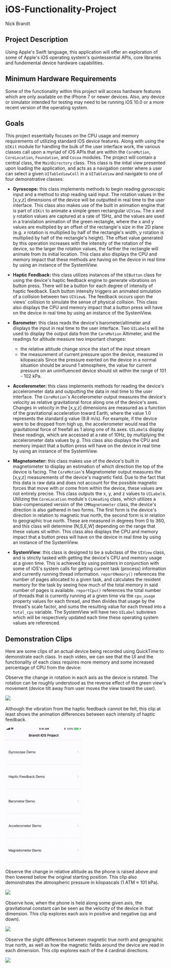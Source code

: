 # iOS-Functionality-Project
Nick Brandt

## Project Description
Using Apple's Swift language, this application will offer an exploration of some of Apple's iOS operating system's quintessential APIs, core libraries and fundemental device hardware capabilities. 

## Minimum Hardware Requirements
Some of the functionality within this project will access hardware features which are only available on the iPhone 7 or newer devices. Also, any device or simulator intended for testing may need to be running iOS 10.0 or a more recent version of the operating system.

## Goals
This project essentially focuses on the CPU usage and memory requirements of utilizing standard iOS device features. Along with using the ```UIKit``` module for handling the bulk of the user interface work, the various classes call upon a myriad of iOS APIs that are within the ```CoreMotion```, ```CoreLocation```, ```Foundation```, and ```Cocoa``` modules. The project will contain a central class, the ```MainDirectory``` class. This class is the intial view presented upon loading the application, and acts as a navigation center where a user can select a given ```UITableViewCell``` in a ```UITableView``` and navigate to one of four demonstrative classes: 

* __Gyroscope:__ this class implements methods to begin reading gyroscopic input and a method to stop reading said input. The rotation values in the [x,y,z] dimensions of the device will be outputted in real time to the user interface. This class also makes use of the built in animation engine that is part of ```UIKit``` to animate a simple green rectangular ```UIView```. The x and y rotation values are captured at a rate of 15Hz, and the values are used in a translation animation of the green rectangle, where the x and y values are multiplied by an offset of the rectangle's size in the 2D plane (e.g. x rotation is multiplied by half of the rectangle's width, y rotation is multiplied by half of the rectangle's height). The offset value generated by this operation increases with the intensity of the rotation of the device, so the larger the rotation values, the farther the rectangle will animate from its initial location. This class also displays the CPU and memory impact that these methods are having on the device in real time by using an instance of the SystemView.

* __Haptic Feedback:__ this class utilizes instances of the ```UIButton``` class for using the device's haptic feedback engine to generate vibrations on button press. There will be a button for each degree of intensity of haptic feedback. Each button intensity triggers an animated simulation of a collision between two ```UIView```s. The feedback occurs upon the views' collision to simulate the sense of physical collision. This class also displays the CPU and memory impact that a button press will have on the device in real time by using an instance of the SystemView.

* __Barometer:__ this class reads the device's barometer/altimeter and displays the input in real time to the user interface. Two ```UILabel```s will be used to display the output data from the ```CoreMotion``` Altimeter, and the readings for altitude measure two important changes: 
    * the relative altitude change since the start of the input stream
    * the measurement of current pressure upon the device, measured in kilopascals
Since the pressure exerted on the device in a normal situation should be around 1 atmosphere, the value for current pressure on an uninfluenced device should sit within the range of 101 - 102 kPa.

* __Accelerometer:__ this class implements methods for reading the device's accelerometer data and outputting the data in real time to the user interface. The ```CoreMotion```'s Accelerometer output measures the device's velocity as relative gravitational force along one of the device's axes. Changes in velocity in the [x,y,z] dimensions are measured as a function of the gravitational acceleration toward Earth, where the value 1.0 represents the standard _g_ value (9.8 m/s). For example, if the device were to be dropped from high up, the accelerometer would read the gravitational force of freefall as 1 along one of its axes. ```UILabel```s display these readings, which are accessed at a rate of 10Hz, by multiplying the accelerometer data values by _g_. This class also displays the CPU and memory impact that a button press will have on the device in real time by using an instance of the SystemView. 

* __Magnetometer:__ this class makes use of the device's built in magnetometer to display an estimation of which direction the top of the device is facing. The ```CoreMotion```'s Magnetometer output measures the [x,y,z] measurements of the device's magnetic field. Due to the fact that this data is raw data and does not account for the possible magnetic forces that move with or come from within the device, these values are not entirely precise. This class outputs the x, y, and z values to ```UILabel```s. Utilizing the ```CoreLocation``` module's ```CLHeading``` class, which utilizes a bias-compensated version of the ```CMMagnetometer``` class, the device's direction is also gathered in two forms. The first form is the device's direction in relation to magnetic true north, the second form is in relation to geographic true north. These are measured in degrees from 0 to 360, and this class will determine [N,S,E,W] depending on the range that these values sit within. This class also displays the CPU and memory impact that a button press will have on the device in real time by using an instance of the SystemView. 

* __SystemView__: this class is designed to be a subclass of the ```UIView``` class, and is strictly tasked with getting the device's CPU and memory usage at a given time. This is achieved by using pointers in conjunction with some of iOS's system calls for getting current task (process) information and currently running thread information. `reportMemory()` references the number of pages allocated to a given task, and calculates the resident memory for the task by seeing how much of the total memory in said number of pages is available. `reportCpu()` references the total number of threads that is currently running at a given time via the ```cpu_usage``` property values for each thread, and then divides that usage by the thread's scale factor, and sums the resulting value for each thread into a ```total_cpu``` variable. The SystemView will have two ```UILabel``` subviews which will be respectively updated each time these operating system values are referenced.

## Demonstration Clips
Here are some clips of an actual device being recorded using QuickTime to demonstrate each class. In each video, we can see that the UI and the functionality of each class requires more memory and some increased percentage of CPU from the device: 


Observe the change in rotation in each axis as the device is rotated. The rotation can be roughly understood as the reverse effect of the green view's movement (device tilt away from user moves the view toward the user).

<img src="https://github.com/nakkamarra/iOS-Functionality-Project/blob/master/Demonstration%20Video%20Files/Gyroscope.gif" width="240">


Although the vibration from the haptic feedback cannot be felt, this clip at least shows the animation differences between each intensity of haptic feedback.

<img src="https://github.com/nakkamarra/iOS-Functionality-Project/blob/master/Demonstration%20Video%20Files/Haptic-Feedback.gif" width="240">


Observe the change in relative altitude as the phone is raised above and then lowered below the original starting position. This clip also demonstrates the atmospheric pressure in kilopascals (1 ATM ≈ 101 kPa).

<img src="https://github.com/nakkamarra/iOS-Functionality-Project/blob/master/Demonstration%20Video%20Files/Barometer.gif" width="240">


Observe how, when the phone is held along some given axis, the gravitational constant can be seen as the velocity of the device in that dimension. This clip explores each axis in positive and negative (up and down).

<img src="https://github.com/nakkamarra/iOS-Functionality-Project/blob/master/Demonstration%20Video%20Files/Accelerometer.gif" width="240">


Observe the slight difference between magnetic true north and geographic true north, as well as how the magnetic fields around the device are read in each dimension. This clip explores each of the 4 cardinal directions.

<img src="https://github.com/nakkamarra/iOS-Functionality-Project/blob/master/Demonstration%20Video%20Files/Magnetometer.gif" width="240">
